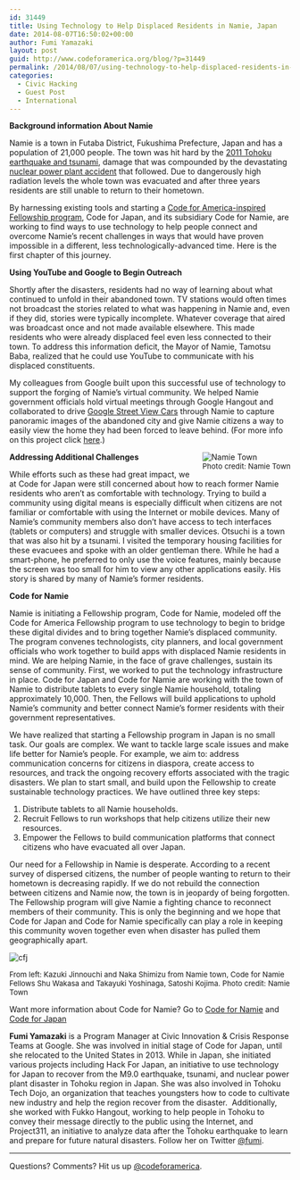 ```yaml
---
id: 31449
title: Using Technology to Help Displaced Residents in Namie, Japan
date: 2014-08-07T16:50:02+00:00
author: Fumi Yamazaki
layout: post
guid: http://www.codeforamerica.org/blog/?p=31449
permalink: /2014/08/07/using-technology-to-help-displaced-residents-in-namie-japan/
categories:
  - Civic Hacking
  - Guest Post
  - International
---
```

**Background information About Namie**
  
Namie is a town in Futaba District, Fukushima Prefecture, Japan and has a population of 21,000 people. The town was hit hard by the <a href="http://en.wikipedia.org/wiki/2011_T%C5%8Dhoku_earthquake_and_tsunami" target="_blank">2011 Tohoku earthquake and tsunami</a>, damage that was compounded by the devastating <a href="http://en.wikipedia.org/wiki/Fukushima_Daiichi_nuclear_disaster" target="_blank">nuclear power plant accident</a> that followed. Due to dangerously high radiation levels the whole town was evacuated and after three years residents are still unable to return to their hometown.

By harnessing existing tools and starting a <a href="http://codeforamerica.org/about/fellowship/" target="_blank">Code for America-inspired Fellowship program</a>, Code for Japan, and its subsidiary Code for Namie, are working to find ways to use technology to help people connect and overcome Namie&#8217;s recent challenges in ways that would have proven impossible in a different, less technologically-advanced time. Here is the first chapter of this journey.

**Using YouTube and Google to Begin Outreach**
  
Shortly after the disasters, residents had no way of learning about what continued to unfold in their abandoned town. TV stations would often times not broadcast the stories related to what was happening in Namie and, even if they did, stories were typically incomplete. Whatever coverage that aired was broadcast once and not made available elsewhere. This made residents who were already displaced feel even less connected to their town. To address this information deficit, the Mayor of Namie, Tamotsu Baba, realized that he could use YouTube to communicate with his displaced constituents.

My colleagues from Google built upon this successful use of technology to support the forging of Namie’s virtual community. We helped Namie government officials hold virtual meetings through Google Hangout and collaborated to drive <a href="http://www.google.com/maps/about/behind-the-scenes/streetview/" target="_blank">Google Street View Cars</a> through Namie to capture panoramic images of the abandoned city and give Namie citizens a way to easily view the home they had been forced to leave behind. (For more info on this project click <a href="http://googleblog.blogspot.com/2013/03/imagery-on-google-maps-of-fukushima.html" target="_blank">here</a>.)

<div class="alignnone size-full wp-image-31563" style="float: right; padding-left: 10px;">
  <img src="http://www.codeforamerica.org/blog/wp-content/uploads/2014/07/cfj-namie.jpg" alt="Namie Town" /><br /> <span style="font-size: small;">Photo credit: Namie Town</span>
</div>

**Addressing Additional Challenges**
  
While efforts such as these had great impact, we at Code for Japan were still concerned about how to reach former Namie residents who aren’t as comfortable with technology. Trying to build a community using digital means is especially difficult when citizens are not familiar or comfortable with using the Internet or mobile devices. Many of Namie’s community members also don’t have access to tech interfaces (tablets or computers) and struggle with smaller devices. Otsuchi is a town that was also hit by a tsunami. I visited the temporary housing facilities for these evacuees and spoke with an older gentleman there. While he had a smart-phone, he preferred to only use the voice features, mainly because the screen was too small for him to view any other applications easily. His story is shared by many of Namie&#8217;s former residents.

**Code for Namie**
  
Namie is initiating a Fellowship program, Code for Namie, modeled off the Code for America Fellowship program to use technology to begin to bridge these digital divides and to bring together Namie’s displaced community. The program convenes technologists, city planners, and local government officials who work together to build apps with displaced Namie residents in mind. We are helping Namie, in the face of grave challenges, sustain its sense of community. First, we worked to put the technology infrastructure in place. Code for Japan and Code for Namie are working with the town of Namie to distribute tablets to every single Namie household, totaling approximately 10,000. Then, the Fellows will build applications to uphold Namie’s community and better connect Namie’s former residents with their government representatives.

We have realized that starting a Fellowship program in Japan is no small task. Our goals are complex. We want to tackle large scale issues and make life better for Namie’s people. For example, we aim to: address communication concerns for citizens in diaspora, create access to resources, and track the ongoing recovery efforts associated with the tragic disasters. We plan to start small, and build upon the Fellowship to create sustainable technology practices. We have outlined three key steps:

  1. Distribute tablets to all Namie households.
  2. Recruit Fellows to run workshops that help citizens utilize their new resources.
  3. Empower the Fellows to build communication platforms that connect citizens who have evacuated all over Japan.

Our need for a Fellowship in Namie is desperate. According to a recent survey of dispersed citizens, the number of people wanting to return to their hometown is decreasing rapidly. If we do not rebuild the connection between citizens and Namie now, the town is in jeopardy of being forgotten. The Fellowship program will give Namie a fighting chance to reconnect members of their community. This is only the beginning and we hope that Code for Japan and Code for Namie specifically can play a role in keeping this community woven together even when disaster has pulled them geographically apart.

<img class="alignnone size-full wp-image-31565" src="http://www.codeforamerica.org/blog/wp-content/uploads/2014/07/cfj.jpg" alt="cfj" />
  
<span style="font-size: small;">From left: Kazuki Jinnouchi and Naka Shimizu from Namie town, Code for Namie Fellows Shu Wakasa and Takayuki Yoshinaga, Satoshi Kojima. Photo credit: Namie Town</span>

Want more information about Code for Namie? Go to <a href="http://codefornamie.org/" target="_blank">Code for Namie</a> and <a href="http://code4japan.org/" target="_blank">Code for Japan</a>

**Fumi Yamazaki** is a Program Manager at Civic Innovation & Crisis Response Teams at Google. She was involved in initial stage of Code for Japan, until she relocated to the United States in 2013. While in Japan, she initiated various projects including Hack For Japan, an initiative to use technology for Japan to recover from the M9.0 earthquake, tsunami, and nuclear power plant disaster in Tohoku region in Japan. She was also involved in Tohoku Tech Dojo, an organization that teaches youngsters how to code to cultivate new industry and help the region recover from the disaster.  Additionally, she worked with Fukko Hangout, working to help people in Tohoku to convey their message directly to the public using the Internet, and Project311, an initiative to analyze data after the Tohoku earthquake to learn and prepare for future natural disasters. Follow her on Twitter <a href="http://twitter.com/fumi" target="_blank">@fumi</a>.

* * *

Questions? Comments? Hit us up [@codeforamerica](http://twitter.com/codeforamerica).